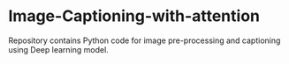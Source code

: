 # Image-Captioning-with-attention

Repository contains Python code for image pre-processing and captioning using Deep learning model.
